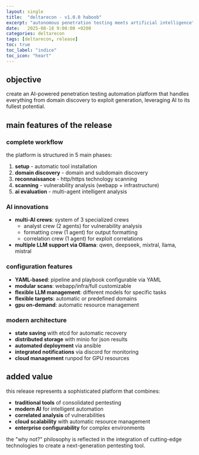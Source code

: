 ```yaml
---
layout: single
title:  "deltarecon - v1.0.0 haboob"
excerpt: "autonomous penetration testing meets artificial intelligence"
date:   2025-08-18 9:00:00 +0200
categories: deltarecon
tags: [deltarecon, release]
toc: true
toc_label: "indice"
toc_icon: "heart"
---
```


## objective
create an AI-powered penetration testing automation platform that handles everything from domain discovery to exploit generation, leveraging AI to its fullest potential.

## main features of the release

### complete workflow
the platform is structured in 5 main phases:

1. **setup** - automatic tool installation
2. **domain discovery** - domain and subdomain discovery 
3. **reconnaissance** - http/https technology scanning
4. **scanning** - vulnerability analysis (webapp + infrastructure)
5. **ai evaluation** - multi-agent intelligent analysis

### AI innovations
- **multi-AI crews**: system of 3 specialized crews
  - analyst crew (2 agents) for vulnerability analysis
  - formatting crew (1 agent) for output formatting  
  - correlation crew (1 agent) for exploit correlations
- **multiple LLM support via Ollama**: qwen, deepseek, mixtral, llama, mistral

### configuration features
- **YAML-based**: pipeline and playbook configurable via YAML
- **modular scans**: webapp/infra/full customizable
- **flexible LLM management**: different models for specific tasks
- **flexible targets**: automatic or predefined domains
- **gpu on-demand**: automatic resource management

### modern architecture
- **state saving** with etcd for automatic recovery
- **distributed storage** with minio for json results
- **automated deployment** via ansible
- **integrated notifications** via discord for monitoring
- **cloud management** runpod for GPU resources

## added value

this release represents a sophisticated platform that combines:
- **traditional tools** of consolidated pentesting
- **modern AI** for intelligent automation  
- **correlated analysis** of vulnerabilities
- **cloud scalability** with automatic resource management
- **enterprise configurability** for complex environments

the "why not?" philosophy is reflected in the integration of cutting-edge technologies to create a next-generation pentesting tool.